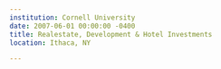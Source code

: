```yaml
---
institution: Cornell University
date: 2007-06-01 00:00:00 -0400
title: Realestate, Development & Hotel Investments
location: Ithaca, NY

---
```

